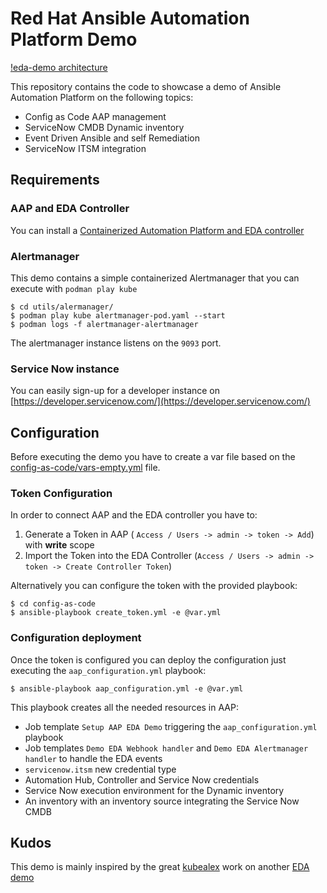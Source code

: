 # Red Hat Ansible Automation Platform Demo

[!eda-demo architecture](assets/eda-demo.png)

This repository contains the code to showcase a demo of Ansible Automation Platform on the following topics:

- Config as Code AAP management
- ServiceNow CMDB Dynamic inventory
- Event Driven Ansible and self Remediation
- ServiceNow ITSM integration

## Requirements

### AAP and EDA Controller

You can install a [Containerized Automation Platform and EDA controller](https://access.redhat.com/documentation/en-us/red_hat_ansible_automation_platform/2.4/html-single/containerized_ansible_automation_platform_installation_guide/index)

### Alertmanager

This demo contains a simple containerized Alertmanager that you can execute with `podman play kube`

```
$ cd utils/alermanager/
$ podman play kube alertmanager-pod.yaml --start
$ podman logs -f alertmanager-alertmanager
```

The alertmanager instance listens on the `9093` port.

### Service Now instance

You can easily sign-up for a developer instance on [https://developer.servicenow.com/](https://developer.servicenow.com/)

## Configuration

Before executing the demo you have to create a var file based on the [config-as-code/vars-empty.yml](config-as-code/vars-empty.yml) file.

### Token Configuration

In order to connect AAP and the EDA controller you have to:

1) Generate a Token in AAP ( `Access / Users -> admin -> token -> Add`) with **write** scope
2) Import the Token into the EDA Controller (`Access / Users -> admin -> token -> Create Controller Token`)

Alternatively you can configure the token with the provided playbook:

```
$ cd config-as-code
$ ansible-playbook create_token.yml -e @var.yml
```

### Configuration deployment

Once the token is configured you can deploy the configuration just executing the `aap_configuration.yml` playbook:

```
$ ansible-playbook aap_configuration.yml -e @var.yml
```

This playbook creates all the needed resources in AAP:
- Job template `Setup AAP EDA Demo` triggering the `aap_configuration.yml` playbook
- Job templates `Demo EDA Webhook handler` and `Demo EDA Alertmanager handler` to handle the EDA events
- `servicenow.itsm` new credential type
- Automation Hub, Controller and Service Now credentials
- Service Now execution environment for the Dynamic inventory
- An inventory with an inventory source integrating the Service Now CMDB

## Kudos

This demo is mainly inspired by the great [kubealex](https://github.com/kubealex) work on another [EDA demo](https://github.com/kubealex/event-driven-automation)
